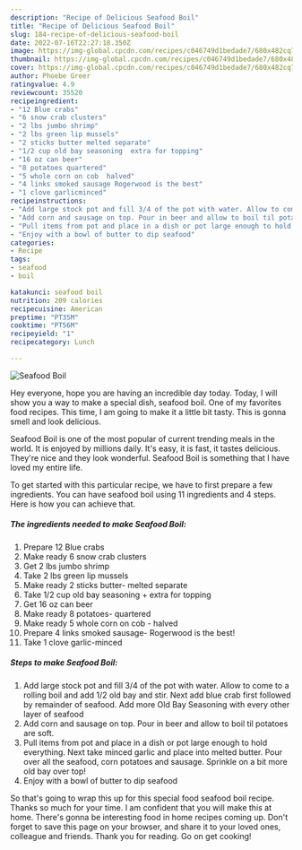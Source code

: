 ```yaml
---
description: "Recipe of Delicious Seafood Boil"
title: "Recipe of Delicious Seafood Boil"
slug: 184-recipe-of-delicious-seafood-boil
date: 2022-07-16T22:27:18.350Z
image: https://img-global.cpcdn.com/recipes/c046749d1bedade7/680x482cq70/seafood-boil-recipe-main-photo.jpg
thumbnail: https://img-global.cpcdn.com/recipes/c046749d1bedade7/680x482cq70/seafood-boil-recipe-main-photo.jpg
cover: https://img-global.cpcdn.com/recipes/c046749d1bedade7/680x482cq70/seafood-boil-recipe-main-photo.jpg
author: Phoebe Greer
ratingvalue: 4.9
reviewcount: 35520
recipeingredient:
- "12 Blue crabs"
- "6 snow crab clusters"
- "2 lbs jumbo shrimp"
- "2 lbs green lip mussels"
- "2 sticks butter melted separate"
- "1/2 cup old bay seasoning  extra for topping"
- "16 oz can beer"
- "8 potatoes quartered"
- "5 whole corn on cob  halved"
- "4 links smoked sausage Rogerwood is the best"
- "1 clove garlicminced"
recipeinstructions:
- "Add large stock pot and fill 3/4 of the pot with water. Allow to come to a rolling boil and add 1/2 old bay and stir. Next add blue crab first followed by remainder of seafood. Add more Old Bay Seasoning with every other layer of seafood"
- "Add corn and sausage on top. Pour in beer and allow to boil til potatoes are soft."
- "Pull items from pot and place in a dish or pot large enough to hold everything. Next take minced garlic and place into melted butter. Pour over all the seafood, corn potatoes and sausage. Sprinkle on a bit more old bay over top!"
- "Enjoy with a bowl of butter to dip seafood"
categories:
- Recipe
tags:
- seafood
- boil

katakunci: seafood boil 
nutrition: 209 calories
recipecuisine: American
preptime: "PT35M"
cooktime: "PT56M"
recipeyield: "1"
recipecategory: Lunch

---
```



![Seafood Boil](https://img-global.cpcdn.com/recipes/c046749d1bedade7/680x482cq70/seafood-boil-recipe-main-photo.jpg)

Hey everyone, hope you are having an incredible day today. Today, I will show you a way to make a special dish, seafood boil. One of my favorites food recipes. This time, I am going to make it a little bit tasty. This is gonna smell and look delicious.



Seafood Boil is one of the most popular of current trending meals in the world. It is enjoyed by millions daily. It's easy, it is fast, it tastes delicious. They're nice and they look wonderful. Seafood Boil is something that I have loved my entire life.


To get started with this particular recipe, we have to first prepare a few ingredients. You can have seafood boil using 11 ingredients and 4 steps. Here is how you can achieve that.

<!--inarticleads1-->

##### The ingredients needed to make Seafood Boil:

1. Prepare 12 Blue crabs
1. Make ready 6 snow crab clusters
1. Get 2 lbs jumbo shrimp
1. Take 2 lbs green lip mussels
1. Make ready 2 sticks butter- melted separate
1. Take 1/2 cup old bay seasoning + extra for topping
1. Get 16 oz can beer
1. Make ready 8 potatoes- quartered
1. Make ready 5 whole corn on cob - halved
1. Prepare 4 links smoked sausage- Rogerwood is the best!
1. Take 1 clove garlic-minced




<!--inarticleads2-->

##### Steps to make Seafood Boil:

1. Add large stock pot and fill 3/4 of the pot with water. Allow to come to a rolling boil and add 1/2 old bay and stir. Next add blue crab first followed by remainder of seafood. Add more Old Bay Seasoning with every other layer of seafood
1. Add corn and sausage on top. Pour in beer and allow to boil til potatoes are soft.
1. Pull items from pot and place in a dish or pot large enough to hold everything. Next take minced garlic and place into melted butter. Pour over all the seafood, corn potatoes and sausage. Sprinkle on a bit more old bay over top!
1. Enjoy with a bowl of butter to dip seafood




So that's going to wrap this up for this special food seafood boil recipe. Thanks so much for your time. I am confident that you will make this at home. There's gonna be interesting food in home recipes coming up. Don't forget to save this page on your browser, and share it to your loved ones, colleague and friends. Thank you for reading. Go on get cooking!
